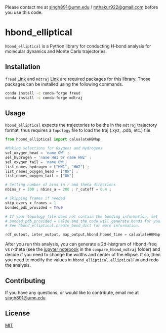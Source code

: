 Please contact me at singh891@umn.edu / rsthakur922@gmail.com before you use this code. 
# hbond_elliptical

`hbond_elliptical` is a Python library for conducting H-bond analysis for molecular dynamics and Monte Carlo trajectories.

## Installation

`freud` [Link](https://freud.readthedocs.io/en/latest/) and `mdtraj` [Link](https://www.mdtraj.org/1.9.8.dev0/index.html) are required packages for this library. Those packages can be installed using the following commands.

```bash
conda install -c conda-forge freud
conda install -c conda-forge mdtraj
```

## Usage
`hbond_elliptical` expects the trajectories to be the in the `mdtraj` trajectory format, thus requires a `topology` file to load the traj (.xyz, .pdb, etc.) file. 

```python
from hbond_elliptical import calualateHBMap

#Making selections for Oxygens and Hydrogens
sel_oxygen_head = 'name OW' ;
sel_hydrogen = 'name HW1 or name HW2' ;
sel_oxygen_tail = 'name OW';
list_names_hydrogen = ["HW1", "HW2"] ;
list_names_oxygen_head = ["OW"] ;
list_names_oxygen_tail = ["OW"]

# Setting number of bins in r and theta directions
nbins_r = 200 ; nbins_a = 200 ; r_cutoff = 0.4 ; 

# Skipping frames if needed
skip_every_x_frames = 1
bonded_pdb_provided = True

# If your topology file does not contain the bonding information, set 
# bonded_pdb_provided = False and the code will generate bonds for you.
# See hbond_elliptical.create_bond_dict for more information.

rdf_output, inter_output, map_output,hbond,hbond_time = calualateHBMap(traj, r_cutoff, nbins_r, nbins_a, skip_every_x_frames, sel_oxygen_head, sel_oxygen_tail, sel_hydrogen, list_names_hydrogen, list_names_oxygen_head, list_names_oxygen_tail, bonded_pdb_provided)
```
After you run this analysis, you can generate a 2d-histgram of Hbond-freq vs r-theta (see the [jupyter notebook](https://github.com/ramanishsingh/hbond_elliptical_analysis/blob/master/compare_hbond_mdtraj/compare_md_hbondelliptical.ipynb) in the `compare_hbond_mdtraj` folder) and decide if you need to change the widths and center of the ellipse. If so, then you need to modify the values in `hbond_elliptical.ellipticalFun` and redo the analysis.

## Contributing
If you have any questions, or would like to contribute, email me at singh891@umn.edu
## License
[MIT](https://choosealicense.com/licenses/mit/)
